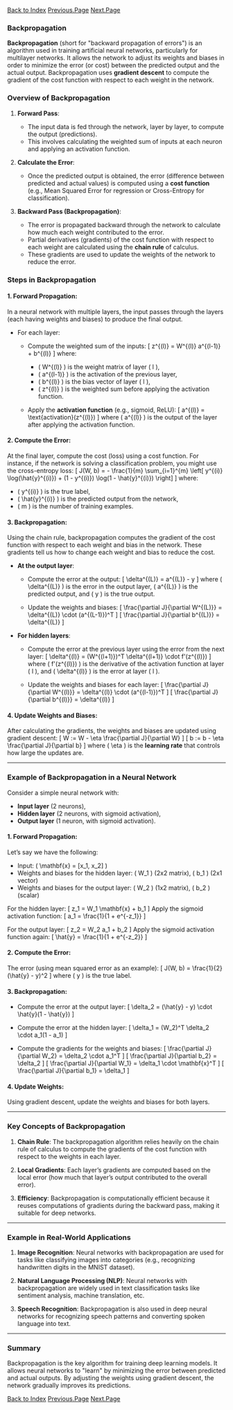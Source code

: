 [Back to Index](./O-index)  [Previous.Page](./Page-5_Cost-Functions-Gradient-Descent.md)  [Next.Page](./Page-1_Single_AND_MultiLayers_Perceptrons.md)

### Backpropagation

**Backpropagation** (short for "backward propagation of errors") is an algorithm used in training artificial neural networks, particularly for multilayer networks. It allows the network to adjust its weights and biases in order to minimize the error (or cost) between the predicted output and the actual output. Backpropagation uses **gradient descent** to compute the gradient of the cost function with respect to each weight in the network.

### Overview of Backpropagation

1. **Forward Pass**:
   - The input data is fed through the network, layer by layer, to compute the output (predictions).
   - This involves calculating the weighted sum of inputs at each neuron and applying an activation function.
   
2. **Calculate the Error**:
   - Once the predicted output is obtained, the error (difference between predicted and actual values) is computed using a **cost function** (e.g., Mean Squared Error for regression or Cross-Entropy for classification).
   
3. **Backward Pass (Backpropagation)**:
   - The error is propagated backward through the network to calculate how much each weight contributed to the error.
   - Partial derivatives (gradients) of the cost function with respect to each weight are calculated using the **chain rule** of calculus.
   - These gradients are used to update the weights of the network to reduce the error.

### Steps in Backpropagation

#### 1. **Forward Propagation**:
In a neural network with multiple layers, the input passes through the layers (each having weights and biases) to produce the final output.

- For each layer:
  - Compute the weighted sum of the inputs:
    \[
    z^{(l)} = W^{(l)} a^{(l-1)} + b^{(l)}
    \]
    where:
    - \( W^{(l)} \) is the weight matrix of layer \( l \),
    - \( a^{(l-1)} \) is the activation of the previous layer,
    - \( b^{(l)} \) is the bias vector of layer \( l \),
    - \( z^{(l)} \) is the weighted sum before applying the activation function.
  
  - Apply the **activation function** (e.g., sigmoid, ReLU):
    \[
    a^{(l)} = \text{activation}(z^{(l)})
    \]
    where \( a^{(l)} \) is the output of the layer after applying the activation function.

#### 2. **Compute the Error**:
At the final layer, compute the cost (loss) using a cost function. For instance, if the network is solving a classification problem, you might use the cross-entropy loss:
\[
J(W, b) = - \frac{1}{m} \sum_{i=1}^{m} \left[ y^{(i)} \log(\hat{y}^{(i)}) + (1 - y^{(i)}) \log(1 - \hat{y}^{(i)}) \right]
\]
where:
- \( y^{(i)} \) is the true label,
- \( \hat{y}^{(i)} \) is the predicted output from the network,
- \( m \) is the number of training examples.

#### 3. **Backpropagation**:
Using the chain rule, backpropagation computes the gradient of the cost function with respect to each weight and bias in the network. These gradients tell us how to change each weight and bias to reduce the cost.

- **At the output layer**:
  - Compute the error at the output:
    \[
    \delta^{(L)} = a^{(L)} - y
    \]
    where \( \delta^{(L)} \) is the error in the output layer, \( a^{(L)} \) is the predicted output, and \( y \) is the true output.
  
  - Update the weights and biases:
    \[
    \frac{\partial J}{\partial W^{(L)}} = \delta^{(L)} \cdot (a^{(L-1)})^T
    \]
    \[
    \frac{\partial J}{\partial b^{(L)}} = \delta^{(L)}
    \]

- **For hidden layers**:
  - Compute the error at the previous layer using the error from the next layer:
    \[
    \delta^{(l)} = (W^{(l+1)})^T \delta^{(l+1)} \cdot f'(z^{(l)})
    \]
    where \( f'(z^{(l)}) \) is the derivative of the activation function at layer \( l \), and \( \delta^{(l)} \) is the error at layer \( l \).

  - Update the weights and biases for each layer:
    \[
    \frac{\partial J}{\partial W^{(l)}} = \delta^{(l)} \cdot (a^{(l-1)})^T
    \]
    \[
    \frac{\partial J}{\partial b^{(l)}} = \delta^{(l)}
    \]

#### 4. **Update Weights and Biases**:
After calculating the gradients, the weights and biases are updated using gradient descent:
\[
W := W - \eta \frac{\partial J}{\partial W}
\]
\[
b := b - \eta \frac{\partial J}{\partial b}
\]
where \( \eta \) is the **learning rate** that controls how large the updates are.

---

### Example of Backpropagation in a Neural Network

Consider a simple neural network with:
- **Input layer** (2 neurons),
- **Hidden layer** (2 neurons, with sigmoid activation),
- **Output layer** (1 neuron, with sigmoid activation).

#### 1. **Forward Propagation**:
Let’s say we have the following:
- Input: \( \mathbf{x} = [x_1, x_2] \)
- Weights and biases for the hidden layer: \( W_1 \) (2x2 matrix), \( b_1 \) (2x1 vector)
- Weights and biases for the output layer: \( W_2 \) (1x2 matrix), \( b_2 \) (scalar)

For the hidden layer:
\[
z_1 = W_1 \mathbf{x} + b_1
\]
Apply the sigmoid activation function:
\[
a_1 = \frac{1}{1 + e^{-z_1}}
\]

For the output layer:
\[
z_2 = W_2 a_1 + b_2
\]
Apply the sigmoid activation function again:
\[
\hat{y} = \frac{1}{1 + e^{-z_2}}
\]

#### 2. **Compute the Error**:
The error (using mean squared error as an example):
\[
J(W, b) = \frac{1}{2} (\hat{y} - y)^2
\]
where \( y \) is the true label.

#### 3. **Backpropagation**:
- Compute the error at the output layer:
  \[
  \delta_2 = (\hat{y} - y) \cdot \hat{y}(1 - \hat{y})
  \]

- Compute the error at the hidden layer:
  \[
  \delta_1 = (W_2)^T \delta_2 \cdot a_1(1 - a_1)
  \]

- Compute the gradients for the weights and biases:
  \[
  \frac{\partial J}{\partial W_2} = \delta_2 \cdot a_1^T
  \]
  \[
  \frac{\partial J}{\partial b_2} = \delta_2
  \]
  \[
  \frac{\partial J}{\partial W_1} = \delta_1 \cdot \mathbf{x}^T
  \]
  \[
  \frac{\partial J}{\partial b_1} = \delta_1
  \]

#### 4. **Update Weights**:
Using gradient descent, update the weights and biases for both layers.

---

### Key Concepts of Backpropagation

1. **Chain Rule**: The backpropagation algorithm relies heavily on the chain rule of calculus to compute the gradients of the cost function with respect to the weights in each layer.
   
2. **Local Gradients**: Each layer’s gradients are computed based on the local error (how much that layer’s output contributed to the overall error).

3. **Efficiency**: Backpropagation is computationally efficient because it reuses computations of gradients during the backward pass, making it suitable for deep networks.

---

### Example in Real-World Applications

1. **Image Recognition**: Neural networks with backpropagation are used for tasks like classifying images into categories (e.g., recognizing handwritten digits in the MNIST dataset).
   
2. **Natural Language Processing (NLP)**: Neural networks with backpropagation are widely used in text classification tasks like sentiment analysis, machine translation, etc.

3. **Speech Recognition**: Backpropagation is also used in deep neural networks for recognizing speech patterns and converting spoken language into text.

---

### Summary
Backpropagation is the key algorithm for training deep learning models. It allows neural networks to "learn" by minimizing the error between predicted and actual outputs. By adjusting the weights using gradient descent, the network gradually improves its predictions.

[Back to Index](./O-index)  [Previous.Page](./Page-5_Cost-Functions-Gradient-Descent.md)  [Next.Page](./Page-1_Single_AND_MultiLayers_Perceptrons.md)
